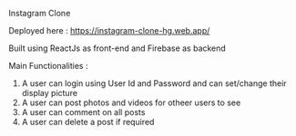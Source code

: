 Instagram Clone 

Deployed here : https://instagram-clone-hg.web.app/

Built using ReactJs as front-end and Firebase as backend

Main Functionalities : 
1. A user can login using User Id and Password and can set/change their display picture
2. A user can post photos and videos for otheer users to see
3. A user can comment on all posts
4. A user can delete a post if required
